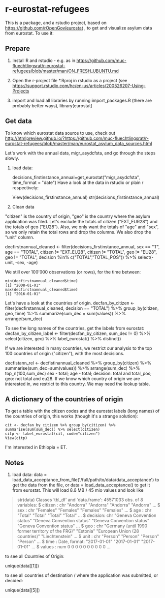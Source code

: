 # r-eurostat-refugees

This is a package, and a rstudio project, based on https://github.com/rOpenGov/eurostat , to get and visualize asylum data from eurostat. To use it:

## Prepare
1. Install R and rstudio - e.g. as in https://github.com/muc-fluechtlingsrat/r-eurostat-refugees/blob/master/man/ON_FRESH_UBUNTU.md

2. Open the r-project file \*.Rproj in rstudio as a project (see https://support.rstudio.com/hc/en-us/articles/200526207-Using-Projects
3. import and load all libraries by running import_packages.R (there are probably better ways), library(eurostat)

## Get data

To know which eurostat data source to use, check out http://htmlpreview.github.io/?https://github.com/muc-fluechtlingsrat/r-eurostat-refugees/blob/master/man/eurostat_asylum_data_sources.html

Let's work with the annual data, migr_asydcfsta, and go through the steps slowly.
1. load data: 

    decisions_firstinstance_annual=get_eurostat("migr_asydcfsta", time_format = "date") 
Have a look at the data in rstudio or plain r respectively: 

    View(decisions_firstinstance_annual)
    str(decisions_firstinstance_annual)

2. Clean data

"citizen" is the country of origin, "geo" is the country where the asylum application was filed. 
Let's exclude the totals of citizen ("EXT_EUR28") and the totals of geo ("EU28"). Also, we only want the totals of "age" and "sex", so we only retain the total rows and drop the columns. We also drop the "unit" column.

decfirstnannual_cleaned <- filter(decisions_firstinstance_annual, sex == "T", age == "TOTAL",  citizen != "EXT_EU28", citizen != "TOTAL", geo != "EU28", geo != "TOTAL", decision %in% c("TOTAL","TOTAL_POS")) %>% select(-unit, -sex, -age)

We still over 100'000 observations (or rows), for the time between:

    min(decfirstnannual_cleaned$time)
    [1] "2008-01-01"
    max(decfirstnannual_cleaned$time)
    [1] "2016-01-01"

Let's have a look at the countries of origin.
decfan_by_citizen <- filter(decfirstannual_cleaned, decision == "TOTAL") %>% group_by(citizen, geo, time) %>% summarize(sum_dec = sum(values)) %>% arrange(sum_dec)

To see the long names of the countries, get the labels from eurostat:
decfan_by_citizen_label <- filter(decfan_by_citizen, sum_dec != 0) %>% select(citizen, geo) %>% label_eurostat() %>% distinct()



If we are interested in many countries, we restrict our analysis to the top 100 countries of origin ("citizen"), with the most decisions.

decfistann_rel <- decfistinannual_cleaned %>% group_by(citizen) %>% summarise(sum_dec=sum(values)) %>% arrange(sum_dec) %>% top_n(100,sum_dec)
sex - total; age - total; decision: total and total_pos; geo: not total and eu28.
If we know which country of origin we are interested in, we restrict to this country. We may need the lookup table.

## A dictionary of the countries of origin

To get a table with the citizen codes and the eurostat labels (long names) of the countries of origin, this works (though it's a strange solution):

    cit <- decfan_by_citizen %>% group_by(citizen) %>% summarise(sum(sum_dec)) %>% select(citizen)
    citp <- label_eurostat(cit, code="citizen")
    View(citp)

I'm interested in Ethiopia = ET.
## Notes
1. load data: data = load_data_acceptance_from_file('/full/path/to/data/data_acceptance') to get the data from the file, or data = load_data_acceptance() to get it from eurostat. 
This will load 8.6 MB / 45 mio values and look like
> str(data)
Classes ‘tbl_df’ and 'data.frame':	45571033 obs. of  8 variables:
 $ citizen : chr  "Andorra" "Andorra" "Andorra" "Andorra" ...
 $ sex     : chr  "Females" "Females" "Females" "Females" ...
 $ age     : chr  "Total" "Total" "Total" "Total" ...
 $ decision: chr  "Geneva Convention status" "Geneva Convention status" "Geneva Convention status" "Geneva Convention status" ...
 $ geo     : chr  "Germany (until 1990 former territory of the FRG)" "Estonia" "European Union (28 countries)" "Liechtenstein" ...
 $ unit    : chr  "Person" "Person" "Person" "Person" ...
 $ time    : Date, format: "2017-01-01" "2017-01-01" "2017-01-01" ...
 $ values  : num  0 0 0 0 0 0 0 0 0 0 ...
> 

to see all Countries of Origin:

unique(data[[1]])

to see all countries of destination / where the application was submitted, or decided:

unique(data[[5]])

